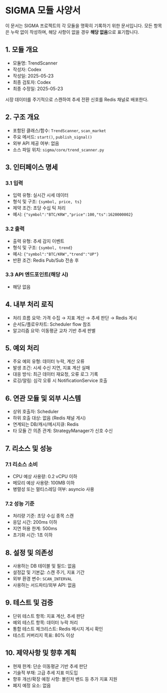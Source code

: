 # SIGMA 모듈 사양서

이 문서는 SIGMA 프로젝트의 각 모듈을 명확히 기록하기 위한 문서입니다. 모든 항목은 누락 없이 작성하며, 해당 사항이 없을 경우 **해당 없음**으로 표기합니다.

## 1. 모듈 개요
* 모듈명: TrendScanner
* 작성자: Codex
* 작성일: 2025-05-23
* 최종 검토자: Codex
* 최종 수정일: 2025-05-23

시장 데이터를 주기적으로 스캔하여 추세 전환 신호를 Redis 채널로 배포한다.

## 2. 구조 개요
* 포함된 클래스/함수: `TrendScanner`, `scan_market`
* 주요 메서드: `start()`, `publish_signal()`
* 외부 API 제공 여부: 없음
* 소스 파일 위치: `sigma/core/trend_scanner.py`

## 3. 인터페이스 명세
### 3.1 입력
* 입력 유형: 실시간 시세 데이터
* 형식 및 구조: `{symbol, price, ts}`
* 제약 조건: 초당 수십 틱 처리
* 예시: `{"symbol":"BTC/KRW","price":100,"ts":1620000002}`

### 3.2 출력
* 출력 유형: 추세 감지 이벤트
* 형식 및 구조: `{symbol, trend}`
* 예시: `{"symbol":"BTC/KRW","trend":"UP"}`
* 반환 조건: Redis Pub/Sub 전송 후

### 3.3 API 엔드포인트(해당 시)
* 해당 없음

## 4. 내부 처리 로직
* 처리 흐름 요약: 가격 수집 → 지표 계산 → 추세 판단 → Redis 게시
* 순서도/플로우차트: Scheduler flow 참조
* 알고리즘 요약: 이동평균 교차 기반 추세 판별

## 5. 예외 처리
* 주요 예외 유형: 데이터 누락, 계산 오류
* 발생 조건: 시세 수신 지연, 지표 계산 실패
* 대응 방식: 최근 데이터 재요청, 오류 로그 기록
* 로깅/알림: 심각 오류 시 NotificationService 호출

## 6. 연관 모듈 및 외부 시스템
* 상위 호출자: Scheduler
* 하위 호출 대상: 없음 (Redis 채널 게시)
* 연계되는 DB/캐시/메시지큐: Redis
* 타 모듈 간 의존 관계: StrategyManager가 신호 수신

## 7. 리소스 및 성능
### 7.1 리소스 소비
* CPU 예상 사용량: 0.2 vCPU 이하
* 메모리 예상 사용량: 100MB 이하
* 병렬성 또는 멀티스레딩 여부: asyncio 사용

### 7.2 성능 기준
* 처리량 기준: 초당 수십 종목 스캔
* 응답 시간: 200ms 이하
* 지연 허용 한계: 500ms
* 초기화 시간: 1초 이하

## 8. 설정 및 의존성
* 사용하는 DB 테이블 및 필드: 없음
* 설정값 및 기본값: 스캔 주기, 지표 기간
* 외부 환경 변수: `SCAN_INTERVAL`
* 사용하는 서드파티/외부 API: 없음

## 9. 테스트 및 검증
* 단위 테스트 항목: 지표 계산, 추세 판단
* 예외 테스트 항목: 데이터 누락 처리
* 통합 테스트 체크리스트: Redis 메시지 게시 확인
* 테스트 커버리지 목표: 80% 이상

## 10. 제약사항 및 향후 계획
* 현재 한계: 단순 이동평균 기반 추세 판단
* 기술적 부채: 고급 추세 지표 미도입
* 향후 개선/확장 예정 사항: 볼린저 밴드 등 추가 지표 지원
* 폐지 예정 요소: 없음
